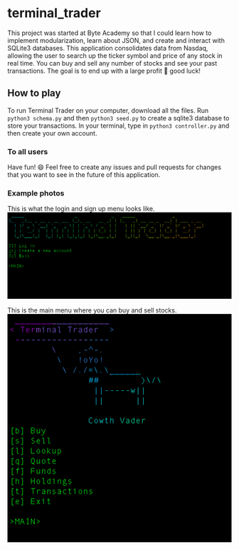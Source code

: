 # terminal_trader
This project was started at Byte Academy so that I could learn how to implement modularization, learn about JSON, and create and interact with SQLite3 databases. This application consolidates data from Nasdaq, allowing the user to search up the ticker symbol and price of any stock in real time. You can buy and sell any number of stocks and see your past transactions. 
The goal is to end up with a large profit :money_mouth_face: good luck!

## How to play
To run Terminal Trader on your computer, download all the files. Run `python3 schema.py` and then `python3 seed.py` to create a sqlite3 database to store your transactions. In your terminal, type in `python3 controller.py` and then create your own account.

### To all users
Have fun! :smile: Feel free to create any issues and pull requests for changes that you want to see in the future of this application. 

### Example photos
This is what the login and sign up menu looks like.
![Login/sign up menu](static/sign_in_menu.png?raw=true "Login and sign up menu")

This is the main menu where you can buy and sell stocks. 
![Login/sign up menu](static/main_menu.png?raw=true "Main menu")

